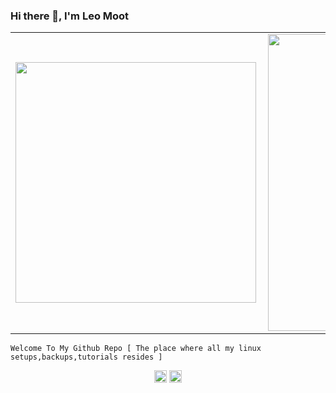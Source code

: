 ### Hi there 👋, I'm Leo Moot

<center>
<table>
  <tr>
      <td><img width="385px" align="left" src="https://github-readme-stats.vercel.app/api/top-langs/?username=leomoot&hide=html&hide_border=true" /></td>
      <td><img width="475px" align="left" src="https://github-readme-stats.vercel.app/api?username=leomoot&count_private=false&hide_border=true&show_icons=true&include_all_commits=true" /></td>
  </tr>   
</table>
</center>

```
Welcome To My Github Repo [ The place where all my linux setups,backups,tutorials resides ]
```


<p align="center">
<a href="https://twitter.com/leomoot" target="blank"><img align="center" src="https://cdn.jsdelivr.net/npm/simple-icons@3.0.1/icons/twitter.svg" alt="leomoot" height="20" width="20" /></a>
<a href="https://www.linkedin.com/in/leo-moot-43a78613/" target="blank"><img align="center" src="https://cdn.jsdelivr.net/npm/simple-icons@3.0.1/icons/linkedin.svg" alt="leomoot" height="20" width="20" /></a>
</p>

